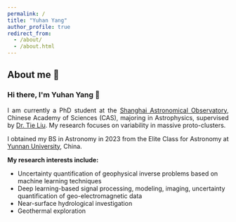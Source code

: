 ```yaml
---
permalink: /
title: "Yuhan Yang"
author_profile: true
redirect_from:
  - /about/
  - /about.html
---
```

## About me 🐝

<h3>Hi there, I'm Yuhan Yang &#128075;</h3>

<p align="justify">
I am currently a PhD student at the 
<a href="https://english.shao.ac.cn/" target="_blank" rel="noopener noreferrer">Shanghai Astronomical Observatory</a>, 
Chinese Academy of Sciences (CAS), majoring in Astrophysics, supervised by 
<a href="https://scholar.google.com/citations?hl=en&user=9jmhWdcAAAAJ&view_op=list_works" target="_blank" rel="noopener noreferrer">Dr. Tie Liu</a>. 
My research focuses on variability in massive proto-clusters.
</p>

<p align="justify">
I obtained my BS in Astronomy in 2023 from the Elite Class for Astronomy at 
<a href="http://english.ynu.edu.cn/" target="_blank" rel="noopener noreferrer">Yunnan University</a>, China.
</p>

<p align = "justify"> 
<strong>My research interests include:</strong>
</p>
  
<ul>
<li>Uncertainty quantification of geophysical inverse problems based on machine learning techniques</li>
<li>Deep learning-based signal processing, modeling, imaging, uncertainty quantification of geo-electromagnetic data</li>
<li>Near-surface hydrological investigation</li>
<li>Geothermal exploration</li>
</ul>
